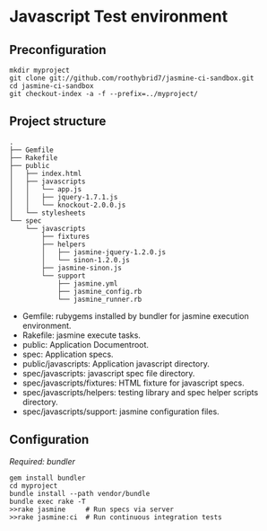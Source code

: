 # Javascript Test environment #

## Preconfiguration ##

    mkdir myproject
    git clone git://github.com/roothybrid7/jasmine-ci-sandbox.git
    cd jasmine-ci-sandbox
    git checkout-index -a -f --prefix=../myproject/

## Project structure ##

    .
    ├── Gemfile
    ├── Rakefile
    ├── public
    │   ├── index.html
    │   ├── javascripts
    │   │   └── app.js
    │   │   ├── jquery-1.7.1.js
    │   │   └── knockout-2.0.0.js
    │   └── stylesheets
    └── spec
        └── javascripts
            ├── fixtures
            ├── helpers
            │   ├── jasmine-jquery-1.2.0.js
            │   └── sinon-1.2.0.js
            ├── jasmine-sinon.js
            └── support
                ├── jasmine.yml
                ├── jasmine_config.rb
                └── jasmine_runner.rb

+ Gemfile: rubygems installed by bundler for jasmine execution environment.
+ Rakefile: jasmine execute tasks.
+ public: Application Documentroot.
+ spec: Application specs.
+ public/javascripts: Application javascript directory.
+ spec/javascripts: javascript spec file directory.
+ spec/javascripts/fixtures: HTML fixture for javascript specs.
+ spec/javascripts/helpers: testing library and spec helper scripts directory.
+ spec/javascripts/support: jasmine configuration files.


## Configuration ##

*Required: bundler*

    gem install bundler
    cd myproject
    bundle install --path vendor/bundle
    bundle exec rake -T
    >>rake jasmine     # Run specs via server
    >>rake jasmine:ci  # Run continuous integration tests

